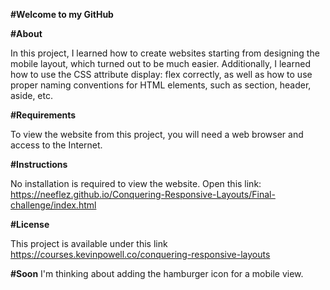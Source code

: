 **#Welcome to my GitHub**

**#About**

In this project, I learned how to create websites starting from designing the mobile layout, which turned out to be much easier. Additionally, I learned how to use the CSS attribute display: flex correctly, as well as how to use proper naming conventions for HTML elements, such as section, header, aside, etc.

**#Requirements**

To view the website from this project, you will need a web browser and access to the Internet.

**#Instructions**

No installation is required to view the website.
Open this link: https://neeflez.github.io/Conquering-Responsive-Layouts/Final-challenge/index.html

**#License**

This project is available under this link https://courses.kevinpowell.co/conquering-responsive-layouts

**#Soon**
I'm thinking about adding the hamburger icon for a mobile view.

